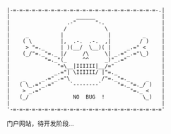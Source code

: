 
    |-=-=-=-=-=-=-=-=-=-=-=-=-=-=-=-=-=-=-=-=-=-=-=-.| 
    |                     ______                     |
    |                  .-"      "-.                  |
    |                 /            \                 |
    |     _          |              |          _     |
    |    ( \         |,  .-.  .-.  ,|         / )    |
    |     > "=._     | )(__/  \__)( |     _.=" <     |
    |    (_/"=._"=._ |/     /\     \| _.="_.="\_)    |
    |           "=._"(_     ^^     _)"_.="           |
    |               "=\__|IIIIII|__/="               |
    |              _.="| \IIIIII/ |"=._              |
    |    _     _.="_.="\          /"=._"=._     _    |
    |   ( \_.="_.="     `--------`     "=._"=._/ )   |
    |    > _.="                            "=._ <    |
    |   (_/              NO  BUG  !            \_)   |
    |                                                |
    '-=-=-=-=-=-=-=-=-=-=-=-=-=-=-=-=-=-=-=-=-=-=-=-=' 

门户网站，待开发阶段...
